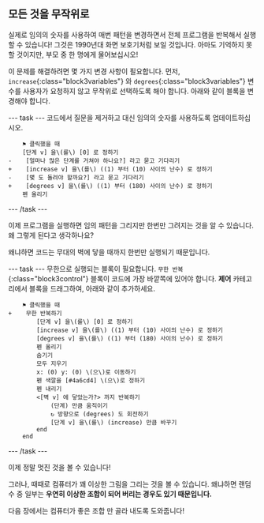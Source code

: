 ## 모든 것을 무작위로

실제로 임의의 숫자를 사용하여 매번 패턴을 변경하면서 전체 프로그램을 반복해서 실행할 수 있습니다! 그것은 1990년대 화면 보호기처럼 보일 것입니다. 아마도 기억하지 못할 것이지만, 부모 중 한 명에게 물어보십시오!

이 문제를 해결하려면 몇 가지 변경 사항이 필요합니다. 먼저, `increase`{:class="block3variables"} 와 `degrees`{:class="block3variables"} 변수를 사용자가 요청하지 않고 무작위로 선택하도록 해야 합니다. 아래와 같이 블록을 변경해야 합니다.

--- task --- 코드에서 질문을 제거하고 대신 임의의 숫자를 사용하도록 업데이트하십시오.

```blocks3
    ⚑ 클릭했을 때
    [단계 v] 을\(를\) [0] 로 정하기
-    [얼마나 많은 단계를 거쳐야 하나요?] 라고 묻고 기다리기
+    [increase v] 을\(를\) ((1) 부터 (10) 사이의 난수) 로 정하기
-    [몇 도 돌려야 할까요?] 라고 묻고 기다리기
+    [degrees v] 을\(를\) ((1) 부터 (180) 사이의 난수) 로 정하기
    펜 올리기
```

--- /task ---

이제 프로그램을 실행하면 임의 패턴을 그리지만 한번만 그려지는 것을 알 수 있습니다. 왜 그렇게 된다고 생각하나요?

왜냐하면 코드는 무대의 벽에 닿을 때까지 한번만 실행되기 때문입니다.

--- task --- 무한으로 실행되는 블록이 필요합니다. `무한 반복`{:class="block3control"} 블록이 코드에 가장 바깥쪽에 있어야 합니다. **제어** 카테고리에서 블록을 드래그하여, 아래와 같이 추가하세요.

```blocks3
    ⚑ 클릭했을 때
+    무한 반복하기 
        [단계 v] 을\(를\) [0] 로 정하기
        [increase v] 을\(를\) ((1) 부터 (10) 사이의 난수) 로 정하기
        [degrees v] 을\(를\) ((1) 부터 (180) 사이의 난수) 로 정하기
        펜 올리기
        숨기기
        모두 지우기
        x: (0) y: (0) \(으\)로 이동하기
        펜 색깔을 [#4a6cd4] \(으\)로 정하기
        펜 내리기
        <[벽 v] 에 닿았는가?> 까지 반복하기 
            (단계) 만큼 움직이기
            ↻ 방향으로 (degrees) 도 회전하기
            [단계 v] 을\(를\) (increase) 만큼 바꾸기
        end
    end
```

--- /task ---

이제 정말 멋진 것을 볼 수 있습니다!

그러나, 때때로 컴퓨터가 꽤 이상한 그림을 그리는 것을 볼 수 있습니다. 왜냐하면 랜덤 수 중 일부는 **우연히 이상한 조합이 되어 버리는 경우도 있기 때문입니다.**

다음 장에서는 컴퓨터가 좋은 조합 만 골라 내도록 도와줍니다!